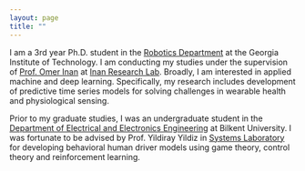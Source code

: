 ```yaml
---
layout: page
title: ""
---
```


I am a 3rd year Ph.D. student in the [Robotics Department](https://research.gatech.edu/robotics) at the Georgia Institute of Technology. I am conducting my studies under the supervision of [Prof. Omer Inan](https://ece.gatech.edu/directory/omer-t-inan) at [Inan Research Lab](https://irl.gatech.edu/). Broadly, I am interested in applied machine and deep learning. Specifically, my research includes development of predictive time series models for solving challenges in wearable health and physiological sensing. 

Prior to my graduate studies, I was an undergraduate student in the [Department of Electrical and Electronics Engineering](https://ee.bilkent.edu.tr/en/) at Bilkent University. I was fortunate to be advised by Prof. Yildiray Yildiz in [Systems Laboratory](https://yildirayyildiz.com/about/) for developing behavioral human driver models using game theory, control theory and reinforcement learning. 
